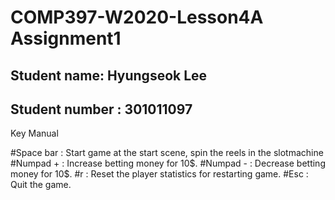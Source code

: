 # COMP397-W2020-Lesson4A Assignment1

## Student name: Hyungseok Lee
## Student number : 301011097

Key Manual

#Space bar : Start game at the start scene, spin the reels in the slotmachine
#Numpad + : Increase betting money for 10$.
#Numpad - : Decrease betting money for 10$.
#r : Reset the player statistics for restarting game.
#Esc : Quit the game.
